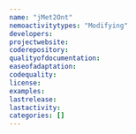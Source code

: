 ```yaml
---
name: "jMet2Ont"
nemoactivitytypes: "Modifying"
developers: 
projectwebsite: 
coderepository: 
qualityofdocumentation: 
easeofadaptation: 
codequality: 
license: 
examples: 
lastrelease: 
lastactivity: 
categories: []
---
```


